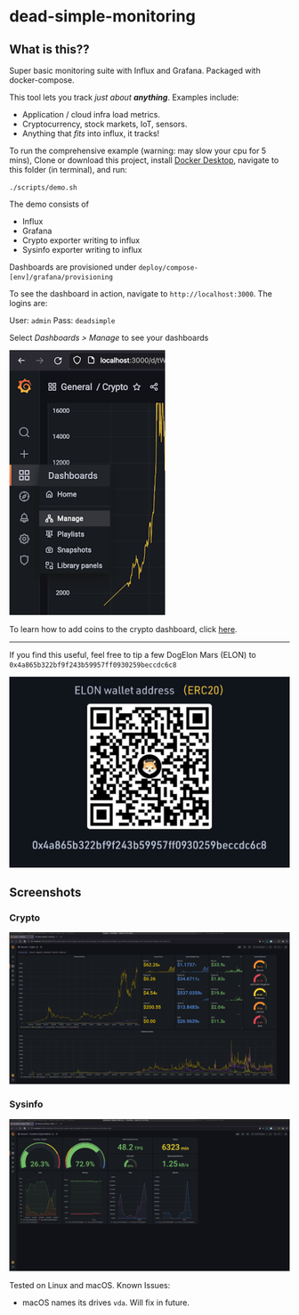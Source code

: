 # dead-simple-monitoring

## What is this??

Super basic monitoring suite with Influx and Grafana. Packaged with docker-compose.

This tool lets you track *just about **anything***. Examples include:

- Application / cloud infra load metrics.
- Cryptocurrency, stock markets, IoT, sensors.
- Anything that *fits* into influx, it tracks!

To run the comprehensive example (warning: may slow your cpu for 5 mins), Clone or download this project, install [Docker Desktop](https://docs.docker.com/desktop/), navigate to this folder (in terminal), and run:

`./scripts/demo.sh`

The demo consists of

- Influx
- Grafana
- Crypto exporter writing to influx
- Sysinfo exporter writing to influx

Dashboards are provisioned under `deploy/compose-[env]/grafana/provisioning`

To see the dashboard in action, navigate to `http://localhost:3000`. The logins are:

User: `admin`
Pass: `deadsimple`

Select *Dashboards > Manage* to see your dashboards

![sidebar](assets/sidebar.png "sidebar")

To learn how to add coins to the crypto dashboard, click [here](Coins.md).

----

If you find this useful, feel free to tip a few DogElon Mars (ELON) to `0x4a865b322bf9f243b59957ff0930259beccdc6c8`

![0x4a865b322bf9f243b59957ff0930259beccdc6c8](assets/doge.jpg "0x4a865b322bf9f243b59957ff0930259beccdc6c8")

## Screenshots

### Crypto
![screen](assets/screenshot.png "screenshot")

### Sysinfo
![screen](assets/screenshot-2.png "screenshot-2")

Tested on Linux and macOS. Known Issues:

- macOS names its drives `vda`. Will fix in future.

